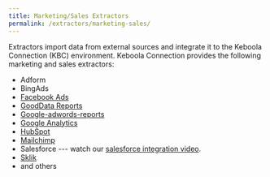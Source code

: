 ```yaml
---
title: Marketing/Sales Extractors 
permalink: /extractors/marketing-sales/
---
```


Extractors import data from external sources and integrate it to the Keboola Connection (KBC) environment.
Keboola Connection provides the following marketing and sales extractors:

- Adform
- BingAds
- [Facebook Ads](/extractors/marketing-sales/facebook-ads/)
- [GoodData Reports](/extractors/marketing-sales/gooddata-reports/)
- [Google-adwords-reports](/extractors/marketing-sales/google-adwords-reports/) 
- [Google Analytics](/extractors/marketing-sales/google-analytics/) 
- [HubSpot](/extractors/marketing-sales/hubspot/) 
- [Mailchimp](/extractors/marketing-sales/mailchimp/)
- Salesforce --- watch our [salesforce integration video](https://www.youtube.com/watch?v=BVghRK2xrQo). 
- [Sklik](/extractors/marketing-sales/sklik/)
- and others 
